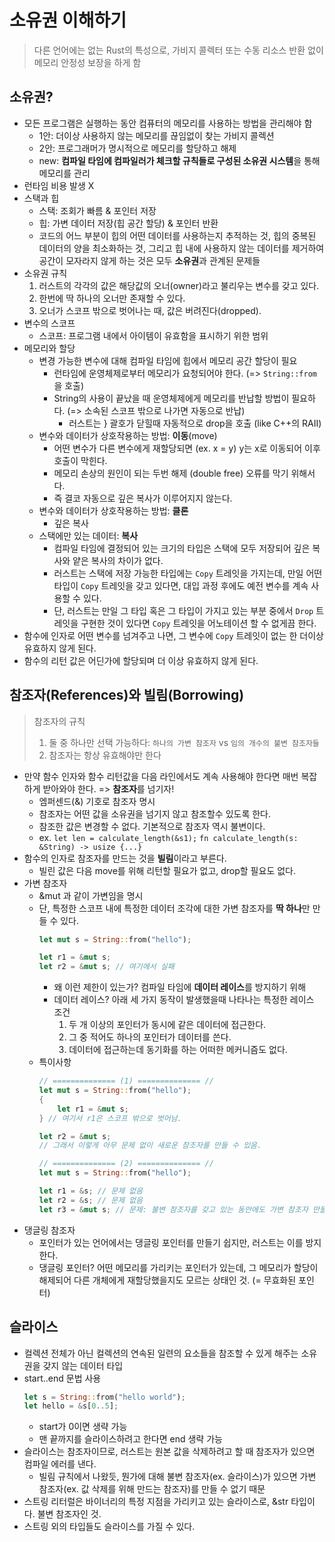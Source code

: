 # 소유권 이해하기
> 다른 언어에는 없는 Rust의 특성으로, 가비지 콜렉터 또는 수동 리소스 반환 없이 메모리 안정성 보장을 하게 함

## 소유권?
- 모든 프로그램은 실행하는 동안 컴퓨터의 메모리를 사용하는 방법을 관리해야 함
    * 1안: 더이상 사용하지 않는 메모리를 끊임없이 찾는 가비지 콜렉션
    * 2안: 프로그래머가 명시적으로 메모리를 할당하고 해제
    * new: **컴파일 타임에 컴파일러가 체크할 규칙들로 구성된 소유권 시스템**을 통해 메모리를 관리
- 런타임 비용 발생 X
- 스택과 힙
    * 스택: 조회가 빠름 & 포인터 저장
    * 힙: 가변 데이터 저장(힙 공간 할당) & 포인터 반환
    * 코드의 어느 부분이 힙의 어떤 데이터를 사용하는지 추적하는 것, 힙의 중복된 데이터의 양을 최소화하는 것, 그리고 힙 내에 사용하지 않는 데이터를 제거하여 공간이 모자라지 않게 하는 것은 모두 **소유권**과 관계된 문제들
-  소유권 규칙
    1. 러스트의 각각의 값은 해당값의 오너(owner)라고 불리우는 변수를 갖고 있다.
    2. 한번에 딱 하나의 오너만 존재할 수 있다.
    3. 오너가 스코프 밖으로 벗어나는 때, 값은 버려진다(dropped).
- 변수의 스코프
    * 스코프: 프로그램 내에서 아이템이 유효함을 표시하기 위한 범위
- 메모리와 할당
    - 변경 가능한 변수에 대해 컴파일 타임에 힙에서 메모리 공간 할당이 필요
        * 런타임에 운영체제로부터 메모리가 요청되어야 한다. (=> `String::from`을 호출)
        * String의 사용이 끝났을 때 운영체제에게 메모리를 반납할 방법이 필요하다. (=> 소속된 스코프 밖으로 나가면 자동으로 반납)
            + 러스트는 } 괄호가 닫힐때 자동적으로 drop을 호출 (like C++의 RAII)
    - 변수와 데이터가 상호작용하는 방법: **이동**(move)
        * 어떤 변수가 다른 변수에게 재할당되면 (ex. x = y) y는 x로 이동되어 이후 호출이 막힌다.
        * 메모리 손상의 원인이 되는 두번 해제 (double free) 오류를 막기 위해서다.
        * 즉 결코 자동으로 깊은 복사가 이루어지지 않는다.
    - 변수와 데이터가 상호작용하는 방법: **클론**
        * 깊은 복사
    - 스택에만 있는 데이터: **복사**
        * 컴파일 타임에 결정되어 있는 크기의 타입은 스택에 모두 저장되어 깊은 복사와 얕은 복사의 차이가 없다.
        * 러스트는 스택에 저장 가능한 타입에는 `Copy` 트레잇을 가지는데, 만일 어떤 타입이 `Copy` 트레잇을 갖고 있다면, 대입 과정 후에도 예전 변수를 계속 사용할 수 있다.
        * 단, 러스트는 만일 그 타입 혹은 그 타입이 가지고 있는 부분 중에서 `Drop` 트레잇을 구현한 것이 있다면 `Copy` 트레잇을 어노테이션 할 수 없게끔 한다.
- 함수에 인자로 어떤 변수를 넘겨주고 나면, 그 변수에 `Copy` 트레잇이 없는 한 더이상 유효하지 않게 된다.
- 함수의 리턴 값은 어딘가에 할당되며 더 이상 유효하지 않게 된다.


## 참조자(References)와 빌림(Borrowing)
> 참조자의 규칙
> 1. 둘 중 하나만 선택 가능하다: `하나의 가변 참조자` vs `임의 개수의 불변 참조자들`
> 2. 참조자는 항상 유효해야만 한다
- 만약 함수 인자와 함수 리턴값을 다음 라인에서도 계속 사용해야 한다면 매번 복잡하게 받아와야 한다. => **참조자**를 넘기자!
    * 엠퍼센드(&) 기호로 참조자 명시
    * 참조자는 어떤 값을 소유권을 넘기지 않고 참조할수 있도록 한다.
    * 참조한 값은 변경할 수 없다. 기본적으로 참조자 역시 불변이다.
    * ex. `let len = calculate_length(&s1);` `fn calculate_length(s: &String) -> usize {...}`
- 함수의 인자로 참조자를 만드는 것을 **빌림**이라고 부른다.
    * 빌린 값은 다음 move를 위해 리턴할 필요가 없고, drop할 필요도 없다.
- 가변 참조자
    * &mut 과 같이 가변임을 명시
    * 단, 특정한 스코프 내에 특정한 데이터 조각에 대한 가변 참조자를 **딱 하나**만 만들 수 있다.
        ```rust
        let mut s = String::from("hello");

        let r1 = &mut s;
        let r2 = &mut s; // 여기에서 실패
        ```
        + 왜 이런 제한이 있는가? 컴파일 타임에 **데이터 레이스**를 방지하기 위해
        + 데이터 레이스? 아래 세 가지 동작이 발생했을때 나타나는 특정한 레이스 조건
            1. 두 개 이상의 포인터가 동시에 같은 데이터에 접근한다.
            2. 그 중 적어도 하나의 포인터가 데이터를 쓴다.
            3. 데이터에 접근하는데 동기화를 하는 어떠한 메커니즘도 없다.
    * 특이사항
        ```rust
        // ============== (1) ============== //
        let mut s = String::from("hello");
        {
            let r1 = &mut s;
        } // 여기서 r1은 스코프 밖으로 벗어남.

        let r2 = &mut s;
        // 그래서 이렇게 아무 문제 없이 새로운 참조자를 만들 수 있음.

        // ============== (2) ============== //
        let mut s = String::from("hello");

        let r1 = &s; // 문제 없음
        let r2 = &s; // 문제 없음
        let r3 = &mut s; // 문제: 불변 참조자를 갖고 있는 동안에도 가변 참조자 만들 수 없음.
        ``` 
- 댕글링 참조자
    * 포인터가 있는 언어에서는 댕글링 포인터를 만들기 쉽지만, 러스트는 이를 방지한다.
    * 댕글링 포인터? 어떤 메모리를 가리키는 포인터가 있는데, 그 메모리가 할당이 해제되어 다른 개체에게 재할당했을지도 모르는 상태인 것. (= 무효화된 포인터)


## 슬라이스
- 컬렉션 전체가 아닌 컬렉션의 연속된 일련의 요소들을 참조할 수 있게 해주는 소유권을 갖지 않는 데이터 타입
- start..end 문법 사용
    ```rust
    let s = String::from("hello world");
    let hello = &s[0..5];
    ```
    * start가 0이면 생략 가능
    * 맨 끝까지를 슬라이스하려고 한다면 end 생략 가능
- 슬라이스는 참조자이므로, 러스트는 원본 값을 삭제하려고 할 때 참조자가 있으면 컴파일 에러를 낸다.
    * 빌림 규칙에서 나왔듯, 뭔가에 대해 불변 참조자(ex. 슬라이스)가 있으면 가변 참조자(ex. 값 삭제를 위해 만드는 참조자)를 만들 수 없기 때문
- 스트링 리터럴은 바이너리의 특정 지점을 가리키고 있는 슬라이스로, &str 타입이다. 불변 참조자인 것.
- 스트링 외의 타입들도 슬라이스를 가질 수 있다.